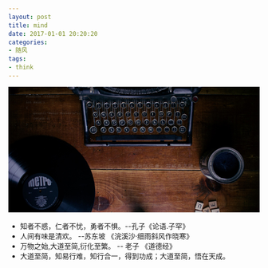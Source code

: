 ```yaml
---
layout: post
title: mind
date: 2017-01-01 20:20:20
categories:
- 随风
tags:
- think
---
```


![mind](/images/home.jpg)

- 知者不惑，仁者不忧，勇者不惧。--孔子《论语.子罕》
- 人间有味是清欢。 --苏东坡 《浣溪沙·细雨斜风作晓寒》
- 万物之始,大道至简,衍化至繁。 -- 老子 《道德经》
- 大道至简，知易行难，知行合一，得到功成；大道至简，悟在天成。